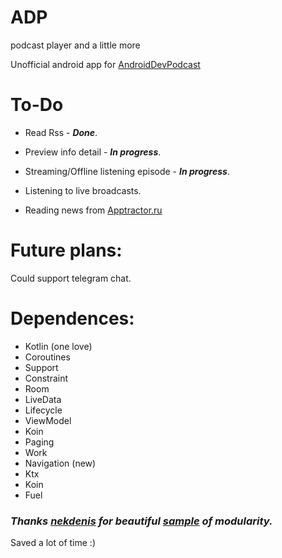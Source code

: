 # ADP
podcast player and a little more

Unofficial android app for [AndroidDevPodcast](https://androiddev.apptractor.ru/)

# To-Do
* Read Rss - ***Done***.


* Preview info detail - ***In progress***. 
* Streaming/Offline listening episode - ***In progress***.

* Listening to live broadcasts.
* Reading news from [Apptractor.ru](https://apptractor.ru/)

# Future plans:
Could support telegram chat.

# Dependences:
* Kotlin (one love)
* Coroutines
* Support
* Constraint
* Room
* LiveData
* Lifecycle
* ViewModel
* Koin
* Paging
* Work
* Navigation (new)
* Ktx
* Koin
* Fuel

### *Thanks [nekdenis](https://github.com/nekdenis) for beautiful [sample](https://github.com/kotlinsg/modular) of modularity.*
Saved a lot of time :)
